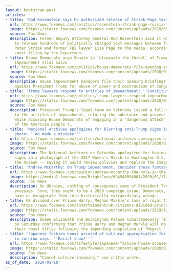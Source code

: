 ```yaml
---
layout: bootstrap-post
articles:
- title: 'Rod Rosenstein says he authorized release of Strzok-Page texts: DOJ'
  url: https://www.foxnews.com/politics/rosenstein-strzok-page-russia-texts
  image: https://static.foxnews.com/foxnews.com/content/uploads/2018/09/rosenstein.jpg
  source: Fox News
  description: Former Deputy Attorney General Rod Rosenstein said it was his call
    to release hundreds of politically charged text messages between former FBI agent
    Peter Strzok and former FBI lawyer Lisa Page to the media, according to a Friday
    court filing by the Departmen…
- title: House Democrats urge Senate to 'eliminate the threat' of Trump, in opening
    impeachment trial salvo
  url: https://www.foxnews.com/politics/house-democrats-file-opening-salvo-trump-impeachment-trial
  image: https://static.foxnews.com/foxnews.com/content/uploads/2020/01/Impeachement-managers-Pelosi.jpg
  source: Fox News
  description: House impeachment managers file their opening briefings in their case
    against President Trump for abuse of power and obstruction of Congress.
- title: 'Trump lawyers respond to articles of impeachment: ''Constitutionally invalid'''
  url: https://www.foxnews.com/politics/trump-lawyers-respond-impeachment-articles
  image: https://static.foxnews.com/foxnews.com/content/uploads/2020/01/TrumpPoint.jpg
  source: Fox News
  description: President Trump's legal team on Saturday issued a full-throttled defense
    to the articles of impeachment, refuting the substance and process of the charges
    while accusing House Democrats of engaging in a "dangerous attack" on the right
    of the American people t…
- title: 'National Archives apologizes for blurring anti-Trump signs in Women''s March
    photo: ''We made a mistake'''
  url: https://www.foxnews.com/politics/national-archives-apologizes-blurring-anti-trump-signs-2017-photo-womens-march-we-made-a-mistake
  image: https://static.foxnews.com/foxnews.com/content/uploads/2020/01/Mario-Tama-Womens-March-Getty.jpg
  source: Fox News
  description: The National Archives on Saturday apologized for having blurred out
    signs in a photograph of the 2017 Women’s March in Washington D.C. showcased at
    the museum -- saying it would review policies and replace the image.
- title: 'Andrew McCarthy: On Trump impeachment, consider these fantasy thought experiments'
  url: https://www.foxnews.com/opinion/andrew-mccarthy-the-hole-in-the-impeachment-case
  image: https://media2.foxnews.com/BrightCove/694940094001/2020/01/17/694940094001_6124343344001_6124349059001-vs.jpg
  source: Fox News
  description: On Ukraine, nothing of consequence came of President Trump’s bull-in-a-china-shop
    excesses. Sure, they ought to be a 2020 campaign issue. Democrats, instead, would
    have us exaggerate them into historically extraordinary wrongs.
- title: UK divided over Prince Harry, Meghan Markle's loss of royal titles
  url: https://www.foxnews.com/entertainment/uk-citizens-divided-prince-harry-meghan-markle-loss-royal-titles
  image: https://static.foxnews.com/foxnews.com/content/uploads/2019/12/royals-scotland-95864.jpg
  source: Fox News
  description: Queen Elizabeth and Buckingham Palace simultaneously released statements
    on Saturday confirming that Prince Harry and Meghan Markle will no longer use
    their royal titles following the impending completion of "Megxit."
- title: 'Japanese fashion house accused of cultural appropriation for putting models
    in cornrow wigs: ''Racist show!'''
  url: https://www.foxnews.com/lifestyle/japanese-fashion-house-accused-of-cultural-appropriation-after-putting-models-in-cornrow-wigs
  image: https://static.foxnews.com/foxnews.com/content/uploads/2020/01/CommesDesGarconsAnne-Christine-PoujoulatAFPviaGettyImages.jpg
  source: Fox News
  description: “Cancel culture incoming," one critic wrote.
as_of_date: '2020-01-18'
---
```



